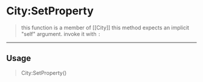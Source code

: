 # City:SetProperty
> this function is a member of [[City]]
> this method expects an implicit "self" argument. invoke it with `:`
-----
## Usage
> City:SetProperty()
